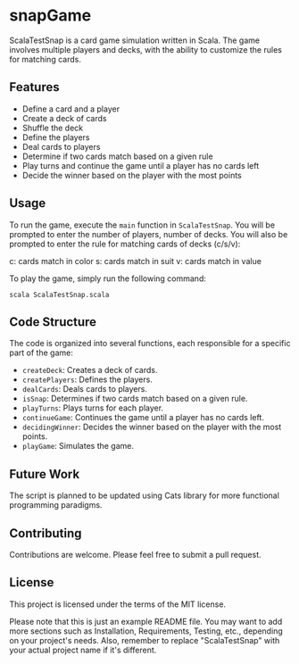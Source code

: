 # snapGame

ScalaTestSnap is a card game simulation written in Scala. The game involves multiple players and decks, with the ability to customize the rules for matching cards.

## Features

- Define a card and a player
- Create a deck of cards
- Shuffle the deck
- Define the players
- Deal cards to players
- Determine if two cards match based on a given rule
- Play turns and continue the game until a player has no cards left
- Decide the winner based on the player with the most points

## Usage

To run the game, execute the `main` function in `ScalaTestSnap`. You will be prompted to enter the number of players, number of decks. You will also be prompted to enter the rule for matching cards of decks (c/s/v):

c: cards match in color
s: cards match in suit
v: cards match in value

To play the game, simply run the following command:

`scala ScalaTestSnap.scala`

## Code Structure

The code is organized into several functions, each responsible for a specific part of the game:

- `createDeck`: Creates a deck of cards.
- `createPlayers`: Defines the players.
- `dealCards`: Deals cards to players.
- `isSnap`: Determines if two cards match based on a given rule.
- `playTurns`: Plays turns for each player.
- `continueGame`: Continues the game until a player has no cards left.
- `decidingWinner`: Decides the winner based on the player with the most points.
- `playGame`: Simulates the game.

## Future Work

The script is planned to be updated using Cats library for more functional programming paradigms.

## Contributing

Contributions are welcome. Please feel free to submit a pull request.

## License

This project is licensed under the terms of the MIT license. 

Please note that this is just an example README file. You may want to add more sections such as Installation, Requirements, Testing, etc., depending on your project's needs. Also, remember to replace "ScalaTestSnap" with your actual project name if it's different.
